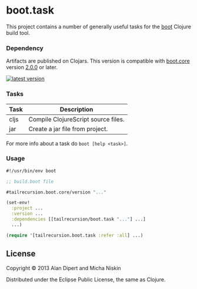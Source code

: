 # boot.task

This project contains a number of generally useful tasks for the [boot][2]
Clojure build tool.

### Dependency

Artifacts are published on Clojars. This version is compatible with
[boot.core][4] version [2.0.0][3] or later.

[![latest version][5]][1]

### Tasks

| Task          | Description                                                 |
|---------------|-------------------------------------------------------------|
| cljs          | Compile ClojureScript source files.                         |
| jar           | Create a jar file from project.                             |

For more info about a task do `boot [help <task>]`.

### Usage

```clojure
#!/usr/bin/env boot

;; build.boot file

#tailrecursion.boot.core/version "..."

(set-env!
  :project ...
  :version ...
  :dependencies [[tailrecursion/boot.task "..."] ...]
  ...)

(require '[tailrecursion.boot.task :refer :all] ...)
```

## License

Copyright © 2013 Alan Dipert and Micha Niskin

Distributed under the Eclipse Public License, the same as Clojure.

[1]: https://clojars.org/tailrecursion/boot.task
[2]: https://github.com/tailrecursion/boot
[3]: https://github.com/tailrecursion/boot.core/tree/2.0.0
[4]: https://github.com/tailrecursion/boot.core
[5]: https://clojars.org/tailrecursion/boot.task/latest-version.svg?bustcache=2
